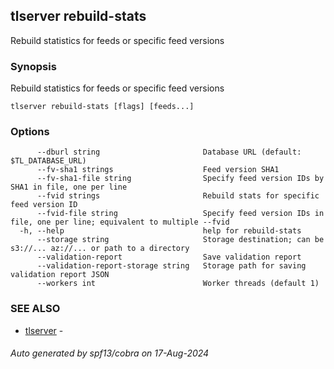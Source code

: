 ## tlserver rebuild-stats

Rebuild statistics for feeds or specific feed versions

### Synopsis

Rebuild statistics for feeds or specific feed versions



```
tlserver rebuild-stats [flags] [feeds...]
```

### Options

```
      --dburl string                       Database URL (default: $TL_DATABASE_URL)
      --fv-sha1 strings                    Feed version SHA1
      --fv-sha1-file string                Specify feed version IDs by SHA1 in file, one per line
      --fvid strings                       Rebuild stats for specific feed version ID
      --fvid-file string                   Specify feed version IDs in file, one per line; equivalent to multiple --fvid
  -h, --help                               help for rebuild-stats
      --storage string                     Storage destination; can be s3://... az://... or path to a directory
      --validation-report                  Save validation report
      --validation-report-storage string   Storage path for saving validation report JSON
      --workers int                        Worker threads (default 1)
```

### SEE ALSO

* [tlserver](tlserver.md)	 - 

###### Auto generated by spf13/cobra on 17-Aug-2024
